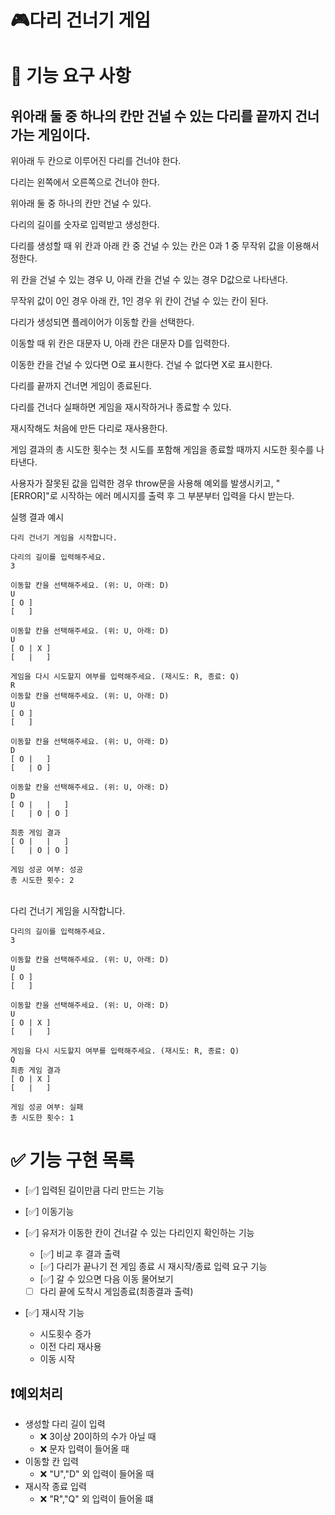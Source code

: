 # 🎮다리 건너기 게임

# 🚀 기능 요구 사항

## 위아래 둘 중 하나의 칸만 건널 수 있는 다리를 끝까지 건너가는 게임이다.

위아래 두 칸으로 이루어진 다리를 건너야 한다.

다리는 왼쪽에서 오른쪽으로 건너야 한다.

위아래 둘 중 하나의 칸만 건널 수 있다.

다리의 길이를 숫자로 입력받고 생성한다.

다리를 생성할 때 위 칸과 아래 칸 중 건널 수 있는 칸은 0과 1 중 무작위 값을 이용해서 정한다.

위 칸을 건널 수 있는 경우 U, 아래 칸을 건널 수 있는 경우 D값으로 나타낸다.

무작위 값이 0인 경우 아래 칸, 1인 경우 위 칸이 건널 수 있는 칸이 된다.

다리가 생성되면 플레이어가 이동할 칸을 선택한다.

이동할 때 위 칸은 대문자 U, 아래 칸은 대문자 D를 입력한다.

이동한 칸을 건널 수 있다면 O로 표시한다. 건널 수 없다면 X로 표시한다.

다리를 끝까지 건너면 게임이 종료된다.

다리를 건너다 실패하면 게임을 재시작하거나 종료할 수 있다.

재시작해도 처음에 만든 다리로 재사용한다.

게임 결과의 총 시도한 횟수는 첫 시도를 포함해 게임을 종료할 때까지 시도한 횟수를 나타낸다.

사용자가 잘못된 값을 입력한 경우 throw문을 사용해 예외를 발생시키고, "[ERROR]"로 시작하는 에러 메시지를 출력 후 그 부분부터 입력을 다시 받는다.

실행 결과 예시

    다리 건너기 게임을 시작합니다.

    다리의 길이를 입력해주세요.
    3

    이동할 칸을 선택해주세요. (위: U, 아래: D)
    U
    [ O ]
    [   ]

    이동할 칸을 선택해주세요. (위: U, 아래: D)
    U
    [ O | X ]
    [   |   ]

    게임을 다시 시도할지 여부를 입력해주세요. (재시도: R, 종료: Q)
    R
    이동할 칸을 선택해주세요. (위: U, 아래: D)
    U
    [ O ]
    [   ]

    이동할 칸을 선택해주세요. (위: U, 아래: D)
    D
    [ O |   ]
    [   | O ]

    이동할 칸을 선택해주세요. (위: U, 아래: D)
    D
    [ O |   |   ]
    [   | O | O ]

    최종 게임 결과
    [ O |   |   ]
    [   | O | O ]

    게임 성공 여부: 성공
    총 시도한 횟수: 2

<br>
    다리 건너기 게임을 시작합니다.

    다리의 길이를 입력해주세요.
    3

    이동할 칸을 선택해주세요. (위: U, 아래: D)
    U
    [ O ]
    [   ]

    이동할 칸을 선택해주세요. (위: U, 아래: D)
    U
    [ O | X ]
    [   |   ]

    게임을 다시 시도할지 여부를 입력해주세요. (재시도: R, 종료: Q)
    Q
    최종 게임 결과
    [ O | X ]
    [   |   ]

    게임 성공 여부: 실패
    총 시도한 횟수: 1

# ✅ 기능 구현 목록

- [✅] 입력된 길이만큼 다리 만드는 기능

- [✅] 이동기능

- [✅] 유저가 이동한 칸이 건너갈 수 있는 다리인지 확인하는 기능

  - [✅] 비교 후 결과 출력
  - [✅] 다리가 끝나기 전 게임 종료 시 재시작/종료 입력 요구 기능
  - [✅] 갈 수 있으면 다음 이동 물어보기
  - [ ] 다리 끝에 도착시 게임종료(최종결과 출력)

- [✅] 재시작 기능
  - 시도횟수 증가
  - 이전 다리 재사용
  - 이동 시작

## ❗️예외처리

- 생성할 다리 길이 입력
  - ❌ 3이상 20이하의 수가 아닐 때
  - ❌ 문자 입력이 들어올 때
- 이동할 칸 입력
  - ❌ "U","D" 외 입력이 들어올 때
- 재시작 종료 입력
  - ❌ "R","Q" 외 입력이 들어올 떄
